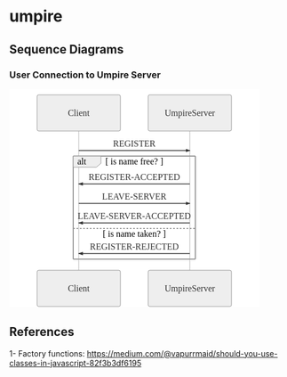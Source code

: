 # umpire

## Sequence Diagrams

### User Connection to Umpire Server

![User Connection](./doc/sequenceDiagramsPng/userConnection.png)

## References
1- Factory functions: https://medium.com/@vapurrmaid/should-you-use-classes-in-javascript-82f3b3df6195 